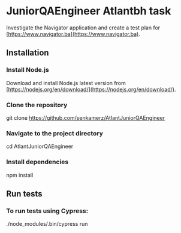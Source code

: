 # JuniorQAEngineer Atlantbh task
Investigate the Navigator application and create a test plan for [https://www.navigator.ba](https://www.navigator.ba).

## Installation

### Install Node.js
Download and install Node.js latest version from [https://nodejs.org/en/download/](https://nodejs.org/en/download/).

### Clone the repository
git clone https://github.com/senkamerz/AtlantJuniorQAEngineer

### Navigate to the project directory
cd AtlantJuniorQAEngineer

### Install dependencies
npm install

## Run tests

### To run tests using Cypress:
./node_modules/.bin/cypress run
